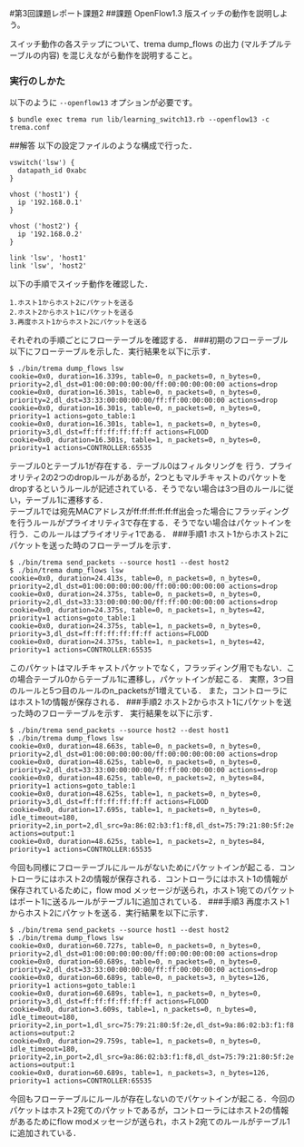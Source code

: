 #第3回課題レポート課題2
##課題
OpenFlow1.3 版スイッチの動作を説明しよう。

スイッチ動作の各ステップについて、trema dump_flows の出力 (マルチプルテーブルの内容) を混じえながら動作を説明すること。

### 実行のしかた

以下のように `--openflow13` オプションが必要です。

``` shellsession
$ bundle exec trema run lib/learning_switch13.rb --openflow13 -c trema.conf
```
##解答
以下の設定ファイルのような構成で行った．

```
vswitch('lsw') {
  datapath_id 0xabc
}

vhost ('host1') {
  ip '192.168.0.1'
}

vhost ('host2') {
  ip '192.168.0.2'
}

link 'lsw', 'host1'
link 'lsw', 'host2'
```
以下の手順でスイッチ動作を確認した．

```
1.ホスト1からホスト2にパケットを送る
2.ホスト2からホスト1にパケットを送る
3.再度ホスト1からホスト2にパケットを送る
```
それぞれの手順ごとにフローテーブルを確認する．
###初期のフローテーブル
以下にフローテーブルを示した．実行結果を以下に示す．

```
$ ./bin/trema dump_flows lsw
cookie=0x0, duration=16.339s, table=0, n_packets=0, n_bytes=0, priority=2,dl_dst=01:00:00:00:00:00/ff:00:00:00:00:00 actions=drop
cookie=0x0, duration=16.301s, table=0, n_packets=0, n_bytes=0, priority=2,dl_dst=33:33:00:00:00:00/ff:ff:00:00:00:00 actions=drop
cookie=0x0, duration=16.301s, table=0, n_packets=0, n_bytes=0, priority=1 actions=goto_table:1
cookie=0x0, duration=16.301s, table=1, n_packets=0, n_bytes=0, priority=3,dl_dst=ff:ff:ff:ff:ff:ff actions=FLOOD
cookie=0x0, duration=16.301s, table=1, n_packets=0, n_bytes=0, priority=1 actions=CONTROLLER:65535
```
テーブル0とテーブル1が存在する．テーブル0はフィルタリングを
行う．プライオリティ2の2つのdropルールがあるが，2つともマルチキャストのパケットをdropするというルールが記述されている．そうでない場合は3つ目のルールに従い，テーブル1に遷移する．  
テーブル1では宛先MACアドレスがff:ff:ff:ff:ff:ff出会った場合にフラッディングを行うルールがプライオリティ3で存在する．そうでない場合はパケットインを行う．このルールはプライオリティ1である．
###手順1
ホスト1からホスト2にパケットを送った時のフローテーブルを示す．

```
$ ./bin/trema send_packets --source host1 --dest host2
$ ./bin/trema dump_flows lsw
cookie=0x0, duration=24.413s, table=0, n_packets=0, n_bytes=0, priority=2,dl_dst=01:00:00:00:00:00/ff:00:00:00:00:00 actions=drop
cookie=0x0, duration=24.375s, table=0, n_packets=0, n_bytes=0, priority=2,dl_dst=33:33:00:00:00:00/ff:ff:00:00:00:00 actions=drop
cookie=0x0, duration=24.375s, table=0, n_packets=1, n_bytes=42, priority=1 actions=goto_table:1
cookie=0x0, duration=24.375s, table=1, n_packets=0, n_bytes=0, priority=3,dl_dst=ff:ff:ff:ff:ff:ff actions=FLOOD
cookie=0x0, duration=24.375s, table=1, n_packets=1, n_bytes=42, priority=1 actions=CONTROLLER:65535
```
このパケットはマルチキャストパケットでなく，フラッディング用でもない．この場合テーブル0からテーブル1に遷移し，パケットインが起こる．
実際，3つ目のルールと5つ目のルールのn\_packetsが1増えている．
また，コントローラにはホスト1の情報が保存される．
###手順2
ホスト2からホスト1にパケットを送った時のフローテーブルを示す．
実行結果を以下に示す．

```
$ ./bin/trema send_packets --source host2 --dest host1
$ ./bin/trema dump_flows lsw
cookie=0x0, duration=48.663s, table=0, n_packets=0, n_bytes=0, priority=2,dl_dst=01:00:00:00:00:00/ff:00:00:00:00:00 actions=drop
cookie=0x0, duration=48.625s, table=0, n_packets=0, n_bytes=0, priority=2,dl_dst=33:33:00:00:00:00/ff:ff:00:00:00:00 actions=drop
cookie=0x0, duration=48.625s, table=0, n_packets=2, n_bytes=84, priority=1 actions=goto_table:1
cookie=0x0, duration=48.625s, table=1, n_packets=0, n_bytes=0, priority=3,dl_dst=ff:ff:ff:ff:ff:ff actions=FLOOD
cookie=0x0, duration=17.695s, table=1, n_packets=0, n_bytes=0, idle_timeout=180, priority=2,in_port=2,dl_src=9a:86:02:b3:f1:f8,dl_dst=75:79:21:80:5f:2e actions=output:1
cookie=0x0, duration=48.625s, table=1, n_packets=2, n_bytes=84, priority=1 actions=CONTROLLER:65535

```
今回も同様にフローテーブルにルールがないためにパケットインが起こる．コントローラにはホスト2の情報が保存される．コントローラにはホスト1の情報が保存されているために，flow mod メッセージが送られ，ホスト1宛てのパケットはポート1に送るルールがテーブル1に追加されている．
###手順3
再度ホスト1からホスト2にパケットを送る．実行結果を以下に示す．

```
$ ./bin/trema send_packets --source host1 --dest host2
$ ./bin/trema dump_flows lsw
cookie=0x0, duration=60.727s, table=0, n_packets=0, n_bytes=0, priority=2,dl_dst=01:00:00:00:00:00/ff:00:00:00:00:00 actions=drop
cookie=0x0, duration=60.689s, table=0, n_packets=0, n_bytes=0, priority=2,dl_dst=33:33:00:00:00:00/ff:ff:00:00:00:00 actions=drop
cookie=0x0, duration=60.689s, table=0, n_packets=3, n_bytes=126, priority=1 actions=goto_table:1
cookie=0x0, duration=60.689s, table=1, n_packets=0, n_bytes=0, priority=3,dl_dst=ff:ff:ff:ff:ff:ff actions=FLOOD
cookie=0x0, duration=3.609s, table=1, n_packets=0, n_bytes=0, idle_timeout=180, priority=2,in_port=1,dl_src=75:79:21:80:5f:2e,dl_dst=9a:86:02:b3:f1:f8 actions=output:2
cookie=0x0, duration=29.759s, table=1, n_packets=0, n_bytes=0, idle_timeout=180, priority=2,in_port=2,dl_src=9a:86:02:b3:f1:f8,dl_dst=75:79:21:80:5f:2e actions=output:1
cookie=0x0, duration=60.689s, table=1, n_packets=3, n_bytes=126, priority=1 actions=CONTROLLER:65535
```
今回もフローテーブルにルールが存在しないのでパケットインが起こる．今回のパケットはホスト2宛てのパケットであるが，コントローラにはホスト2の情報があるためにflow modメッセージが送られ，ホスト2宛てのルールがテーブル1に追加されている．
